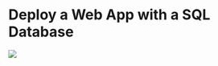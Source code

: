 # Deploy a Web App with a SQL Database

<a href="https://portal.azure.com/#create/Microsoft.Template/uri/https%3A%2F%2Fraw.githubusercontent.com%2Ftimblewitt%2FTimCo%2Fmaster%2FBuild-Web-App%2Fazuredeploy.json" target="_blank">
    <img src="http://azuredeploy.net/deploybutton.png"/>
</a>